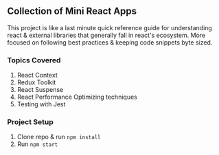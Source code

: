 ## Collection of Mini React Apps

This project is like a last minute quick reference guide for understanding react & external libraries that generally fall in react's ecosystem. More focused on following best practices & keeping code snippets byte sized.

### Topics Covered

1. React Context
2. Redux Toolkit
3. React Suspense
4. React Performance Optimizing techniques
5. Testing with Jest

### Project Setup

1. Clone repo & run `npm install`
2. Run `npm start`
